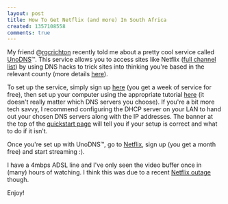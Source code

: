 ```yaml
---
layout: post
title: How To Get Netflix (and more) In South Africa
created: 1357108558
comments: true
---
```

My friend @<a href="https://twitter.com/rgcrichton">rgcrichton</a> recently told me about a pretty cool service called <a href="http://www.unotelly.com/unodns/">UnoDNS</a>&#8482;. This service allows you to access sites like Netflix (<a href="http://www.unotelly.com/unodns/channels">full channel list</a>) by using DNS hacks to trick sites into thinking you're based in the relevant county (more details <a href="http://help.unotelly.com/solution/categories/9628/folders/25813/articles/9425-how-does-unodns-work-">here</a>).

To set up the service, simply sign up <a href="http://www.unotelly.com/unodns/">here</a> (you get a week of service for free), then set up your computer using the appropriate tutorial <a href="http://help.unotelly.com/solution/categories/18721">here</a> (it doesn't really matter which DNS servers you choose). If you're a bit more tech savvy, I recommend configuring the DHCP server on your LAN to hand out your chosen DNS servers along with the IP addresses. The banner at the top of the <a href="http://www.unotelly.com/quickstart2/">quickstart page</a> will tell you if your setup is correct and what to do if it isn't.

Once you're set up with UnoDNS&#8482;, go to <a href="https://signup.netflix.com/">Netflix</a>, sign up (you get a month free) and start streaming :).

I have a 4mbps ADSL line and I've only seen the video buffer once in (many) hours of watching. I think this was due to a recent <a href="http://www.engadget.com/2012/12/24/netflix-outage/">Netflix outage<a/> though.

Enjoy!
